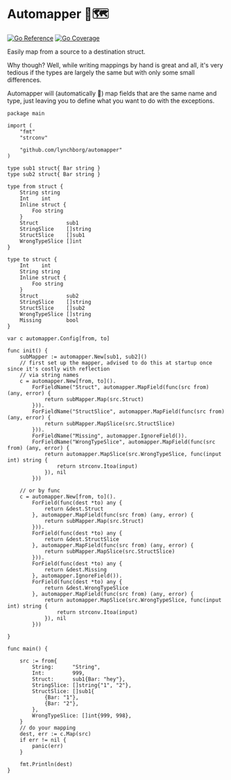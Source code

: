# Automapper 🤖🗺️
[![Go Reference](https://pkg.go.dev/badge/github.com/lynchborg/automapper.svg)](https://pkg.go.dev/github.com/lynchborg/automapper)
[![Go Coverage](https://github.com/lynchborg/automapper/wiki/coverage.svg)](https://raw.githack.com/wiki/lynchborg/automapper/coverage.html)

Easily map from a source to a destination struct. 

Why though? Well, while writing mappings by hand is great and all, it's very tedious if the types are largely the same but with only some small differences. 

Automapper will (automatically 🤖) map fields that are the same name and type, just leaving you to define what you want to do with the exceptions.

```golang
package main

import (
	"fmt"
	"strconv"

	"github.com/lynchborg/automapper"
)

type sub1 struct{ Bar string }
type sub2 struct{ Bar string }

type from struct {
	String string
	Int    int
	Inline struct {
		Foo string
	}
	Struct         sub1
	StringSlice    []string
	StructSlice    []sub1
	WrongTypeSlice []int
}

type to struct {
	Int    int
	String string
	Inline struct {
		Foo string
	}
	Struct         sub2
	StringSlice    []string
	StructSlice    []sub2
	WrongTypeSlice []string
	Missing        bool
}

var c automapper.Config[from, to]

func init() {
	subMapper := automapper.New[sub1, sub2]()
	// first set up the mapper, advised to do this at startup once since it's costly with reflection
	// via string names
	c = automapper.New[from, to]().
		ForFieldName("Struct", automapper.MapField(func(src from) (any, error) {
			return subMapper.Map(src.Struct)
		})).
		ForFieldName("StructSlice", automapper.MapField(func(src from) (any, error) {
			return subMapper.MapSlice(src.StructSlice)
		})).
		ForFieldName("Missing", automapper.IgnoreField()).
		ForFieldName("WrongTypeSlice", automapper.MapField(func(src from) (any, error) {
			return automapper.MapSlice(src.WrongTypeSlice, func(input int) string {
				return strconv.Itoa(input)
			}), nil
		}))

	// or by func
	c = automapper.New[from, to]().
		ForField(func(dest *to) any {
			return &dest.Struct
		}, automapper.MapField(func(src from) (any, error) {
			return subMapper.Map(src.Struct)
		})).
		ForField(func(dest *to) any {
			return &dest.StructSlice
		}, automapper.MapField(func(src from) (any, error) {
			return subMapper.MapSlice(src.StructSlice)
		})).
		ForField(func(dest *to) any {
			return &dest.Missing
		}, automapper.IgnoreField()).
		ForField(func(dest *to) any {
			return &dest.WrongTypeSlice
		}, automapper.MapField(func(src from) (any, error) {
			return automapper.MapSlice(src.WrongTypeSlice, func(input int) string {
				return strconv.Itoa(input)
			}), nil
		}))

}

func main() {

	src := from{
		String:      "String",
		Int:         999,
		Struct:      sub1{Bar: "hey"},
		StringSlice: []string{"1", "2"},
		StructSlice: []sub1{
			{Bar: "1"},
			{Bar: "2"},
		},
		WrongTypeSlice: []int{999, 998},
	}
	// do your mapping
	dest, err := c.Map(src)
	if err != nil {
		panic(err)
	}

	fmt.Println(dest)
}

```
